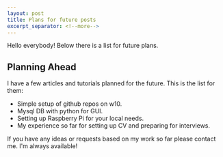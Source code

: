 ```yaml
---
layout: post
title: Plans for future posts
excerpt_separator: <!--more-->
---
```


Hello everybody! Below there is a list for future plans.

<!--more-->

## Planning Ahead

I have a few articles and tutorials planned for the future.
This is the list for them:

- Simple setup of github repos on w10.
- Mysql DB with python for GUI.
- Setting up Raspberry Pi for your local needs.
- My experience so far for setting up CV and preparing for interviews.

If you have any ideas or requests based on my work so far please contact me.
I'm always available!

